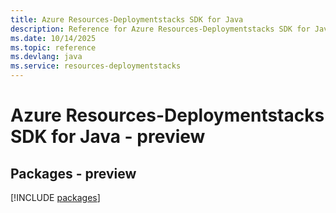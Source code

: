 ```yaml
---
title: Azure Resources-Deploymentstacks SDK for Java
description: Reference for Azure Resources-Deploymentstacks SDK for Java
ms.date: 10/14/2025
ms.topic: reference
ms.devlang: java
ms.service: resources-deploymentstacks
---
```

# Azure Resources-Deploymentstacks SDK for Java - preview
## Packages - preview
[!INCLUDE [packages](resources-deploymentstacks-index.md)]